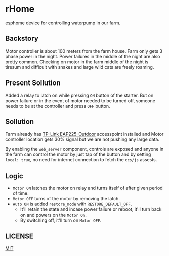 # rHome

esphome device for controlling waterpump in our farm.

## Backstory

Motor controller is about 100 meters from the farm house. Farm only gets 3 phase power in the night. Power failures in the middle of the night are also pretty common. Checking on motor in the farm middle of the night is tiresum and difficult with snakes and large wild cats are freely roaming.

## Present Sollution

Added a relay to latch on while pressing `ON` button of the starter. But on power failure or in the event of motor needed to be turned off, someone needs to be at the controller and press `OFF` button.

## Sollution

Farm already has [TP-Link EAP225-Outdoor](https://www.tp-link.com/en/business-networking/omada-sdn-access-point/eap225-outdoor/) accesspoint installed and Motor controller location gets 30% signal but we are not pushing any large data.

By enabling the `web_server` component, controls are exposed and anyone in the farm can control the motor by just tap of the button and by setting `local: true`, no need for internet connection to fetch the `ccs/js` assests.

## Logic

- `Motor ON` latches the motor on relay and turns itself of after given period of time.
- `Motor OFF` turns of the motor by removing the latch.
- `Auto ON` is added `restore_mode` with `RESTORE_DEFAULT_OFF`.
  - It'll retain the state and incase power failure or reboot, it'll turn back on and powers on the `Motor On`.
  - By switching off, it'll turn on `Motor OFF`.

## LICENSE

[MIT](/LICENSE)
